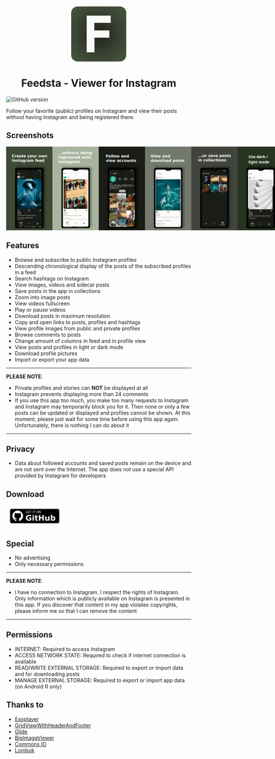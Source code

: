 <p align="center">
<img src="/static/logo/Logo_Feedsta.png" height="150" title="Feedsta Logo">
</p>

<h1 align="center">Feedsta - Viewer for Instagram</h1>

![GitHub version](https://d25lcipzij17d.cloudfront.net/badge.svg?id=gh&type=6&v=3.0.0&x2=0)

Follow your favorite (public) profiles on Instagram and view their posts without having Instagram and being
registered there.

## Screenshots

<div style="display:flex;" align="center">
<img alt="App image" src="/static/screenshots/01.png" width="25%">
<img alt="App image" src="/static/screenshots/02.png" width="25%">
<img alt="App image" src="/static/screenshots/03.png" width="25%">
<img alt="App image" src="/static/screenshots/04.png" width="25%">
<img alt="App image" src="/static/screenshots/05.png" width="25%">
<img alt="App image" src="/static/screenshots/06.png" width="25%">
</div>

## Features

- Browse and subscribe to public Instagram profiles
- Descending chronological display of the posts of the subscribed profiles in a feed
- Search hashtags on Instagram
- View images, videos and sidecar posts
- Save posts in the app in collections
- Zoom into image posts
- View videos fullscreen
- Play or pause videos
- Download posts in maximum resolution
- Copy and open links to posts, profiles and hashtags
- View profile images from public and private profiles
- Browse comments to posts
- Change amount of columns in feed and in profile view
- View posts and profiles in light or dark mode
- Download profile pictures
- Import or export your app data

---

**PLEASE NOTE**:

- Private profiles and stories can **NOT** be displayed at all
- Instagram prevents displaying more than 24 comments
- If you use this app too much, you make too many requests to Instagram and Instagram may temporarily block
  you for it. Then none or only a few posts can be updated or displayed and profiles cannot be shown. At this
  moment, please just wait for some time before using this app again. Unfortunately, there is nothing I can do
  about it

---

## Privacy

- Data about followed accounts and saved posts remain on the device and are not sent over the Internet. The
  app does not use a special API provided by Instagram for developers

## Download
<a href='https://github.com/amnesica/Feedsta/releases'><img alt='Get it on Github' src='https://github.com/amnesica/Feedsta/blob/b90acd81ed6cfd12e5fa2b17577f4544c5fbca27/static/github/get-it-on-github.png' height='60'/></a>

## Special

- No advertising
- Only necessary permissions

---

**PLEASE NOTE**:

- I have no connection to Instagram. I respect the rights of Instagram. Only information which is publicly
  available on Instagram is presented in this app. If you discover that content in my app violates copyrights,
  please inform me so that I can remove the content

---

## Permissions

- INTERNET: Required to access Instagram
- ACCESS NETWORK STATE: Required to check if internet connection is available
- READ/WRITE EXTERNAL STORAGE: Required to export or import data and for downloading posts
- MANAGE EXTERNAL STORAGE: Required to export or import app data (on Android R only)

## Thanks to

- [Exoplayer](https://github.com/google/ExoPlayer)
- [GridViewWithHeaderAndFooter](https://github.com/liaohuqiu/android-GridViewWithHeaderAndFooter)
- [Glide](https://github.com/bumptech/glide)
- [BigImageViewer](https://github.com/Piasy/BigImageViewer)
- [Commons IO](https://github.com/apache/commons-io)
- [Lombok](https://github.com/projectlombok/lombok)
